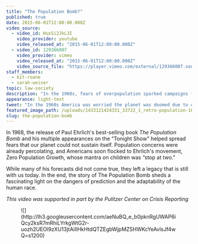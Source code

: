 ```yaml
---
title: "The Population Bomb?"
published: true
date: 2015-06-01T12:00:00.000Z
video_source:
  - video_id: HuxSi2JkL3I
    video_provider: youtube
    video_released_at: "2015-06-01T12:00:00.000Z"
  - video_id: 129366007
    video_provider: vimeo
    video_released_at: "2015-06-01T12:00:00.000Z"
    video_source_file: "https://player.vimeo.com/external/129366007.source.mov?s=4dfffe900c8a5184875027b0b7269440&profile_id=0&download=1"
staff_members:
  - kit-roane
  - sarah-weiser
topic: law-society
description: "In the 1960s, fears of overpopulation sparked campaigns for population control. But whatever became of the population bomb?"
appearance: light-text
tweet: "In the 1960s America was worried the planet was doomed due to overpopulation. So what happened? "
featured_image_path: /uploads/1433121424331_33722_1_retro-population-1600x900.jpg
slug: the-population-bomb
---
```


In 1968, the release of Paul Ehrlich's best-selling book _The Population Bomb_ and his multiple appearances on the “Tonight Show" helped spread fears that our planet could not sustain itself. Population concerns were already percolating, and Americans soon flocked to Ehrlich's movement, Zero Population Growth, whose mantra on children was “stop at two."

While many of his forecasts did not come true, they left a legacy that is still with us today. In the end, the story of The Population Bomb sheds a fascinating light on the dangers of prediction and the adaptability of the human race.

_This video was supported in part by the Pulitzer Center on Crisis Reporting_

<figure data-type="image" class="wy-figure-large">![](http://lh3.googleusercontent.com/aeNuBQ_e_b0pknRgUWAP6iQcy2ksR7mRhiLYrkgWtG2r-uozh2UEOl9zXU13jtAiIlHkHtdQTZEgbWjpMZSHWKcYeAvlsJf4wQ=s1200)</figure>

